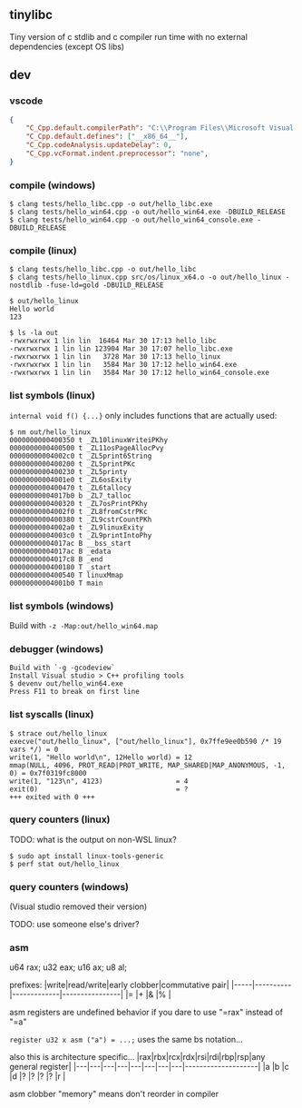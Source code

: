 ## tinylibc

Tiny version of c stdlib and c compiler run time with no external dependencies (except OS libs)

## dev

### vscode
```json
{
    "C_Cpp.default.compilerPath": "C:\\Program Files\\Microsoft Visual Studio\\2022\\Community\\VC\\Tools\\Llvm\\x64\\bin\\clang.exe",
    "C_Cpp.default.defines": ["__x86_64__"],
    "C_Cpp.codeAnalysis.updateDelay": 0,
    "C_Cpp.vcFormat.indent.preprocessor": "none",
}
```

### compile (windows)
```
$ clang tests/hello_libc.cpp -o out/hello_libc.exe
$ clang tests/hello_win64.cpp -o out/hello_win64.exe -DBUILD_RELEASE
$ clang tests/hello_win64.cpp -o out/hello_win64_console.exe -DBUILD_RELEASE
```

### compile (linux)
```
$ clang tests/hello_libc.cpp -o out/hello_libc
$ clang tests/hello_linux.cpp src/os/linux_x64.o -o out/hello_linux -nostdlib -fuse-ld=gold -DBUILD_RELEASE
```
```
$ out/hello_linux
Hello world
123
```
```
$ ls -la out
-rwxrwxrwx 1 lin lin  16464 Mar 30 17:13 hello_libc
-rwxrwxrwx 1 lin lin 123904 Mar 30 17:07 hello_libc.exe
-rwxrwxrwx 1 lin lin   3728 Mar 30 17:13 hello_linux
-rwxrwxrwx 1 lin lin   3584 Mar 30 17:12 hello_win64.exe
-rwxrwxrwx 1 lin lin   3584 Mar 30 17:12 hello_win64_console.exe
```

### list symbols (linux)
`internal void f() {...}` only includes functions that are actually used:
```
$ nm out/hello_linux
0000000000400350 t _ZL10linuxWriteiPKhy
0000000000400500 t _ZL11osPageAllocPvy
00000000004002c0 t _ZL5print6String
0000000000400200 t _ZL5printPKc
0000000000400230 t _ZL5printy
00000000004001e0 t _ZL6osExity
0000000000400470 t _ZL6tallocy
00000000004017b0 b _ZL7_talloc
0000000000400320 t _ZL7osPrintPKhy
00000000004002f0 t _ZL8fromCstrPKc
0000000000400380 t _ZL9cstrCountPKh
00000000004002a0 t _ZL9linuxExity
00000000004003c0 t _ZL9printIntoPhy
00000000004017ac B __bss_start
00000000004017ac B _edata
00000000004017c8 B _end
0000000000400180 T _start
0000000000400540 T linuxMmap
00000000004001b0 T main
```
### list symbols (windows)
Build with `-z -Map:out/hello_win64.map`

### debugger (windows)
```
Build with `-g -gcodeview`
Install Visual studio > C++ profiling tools
$ devenv out/hello_win64.exe
Press F11 to break on first line
```

### list syscalls (linux)
```
$ strace out/hello_linux
execve("out/hello_linux", ["out/hello_linux"], 0x7ffe9ee0b590 /* 19 vars */) = 0
write(1, "Hello world\n", 12Hello world) = 12
mmap(NULL, 4096, PROT_READ|PROT_WRITE, MAP_SHARED|MAP_ANONYMOUS, -1, 0) = 0x7f0319fc8000
write(1, "123\n", 4123)                  = 4
exit(0)                                  = ?
+++ exited with 0 +++
```

### query counters (linux)
TODO: what is the output on non-WSL linux?
```
$ sudo apt install linux-tools-generic
$ perf stat out/hello_linux
```

### query counters (windows)
(Visual studio removed their version)

TODO: use someone else's driver?

### asm
u64 rax; u32 eax; u16 ax; u8 al;

prefixes:
|write|read/write|early clobber|commutative pair|
|-----|----------|-------------|----------------|
|=    |+         |&            |%               |

asm registers are undefined behavior if you dare to use "=rax" instead of "=a"

`register u32 x asm ("a") = ...;` uses the same bs notation...

also this is architecture specific...
|rax|rbx|rcx|rdx|rsi|rdi|rbp|rsp|any general register|
|---|---|---|---|---|---|---|---|--------------------|
|a  |b  |c  |d  |?  |?  |?  |?  |r                   |

asm clobber "memory" means don't reorder in compiler
